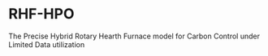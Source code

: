 # RHF-HPO
The Precise Hybrid Rotary Hearth Furnace model for Carbon Control under Limited Data utilization

